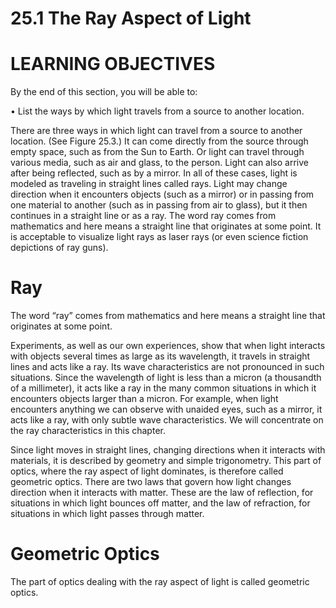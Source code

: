 # 25.1 The Ray Aspect of Light

# LEARNING OBJECTIVES

By the end of this section, you will be able to:

• List the ways by which light travels from a source to another location.

There are three ways in which light can travel from a source to another location. (See Figure 25.3.) It can come directly from the source through empty space, such as from the Sun to Earth. Or light can travel through various media, such as air and glass, to the person. Light can also arrive after being reflected, such as by a mirror. In all of these cases, light is modeled as traveling in straight lines called rays. Light may change direction when it encounters objects (such as a mirror) or in passing from one material to another (such as in passing from air to glass), but it then continues in a straight line or as a ray. The word ray comes from mathematics and here means a straight line that originates at some point. It is acceptable to visualize light rays as laser rays (or even science fiction depictions of ray guns).

# Ray

The word “ray” comes from mathematics and here means a straight line that originates at some point.

Experiments, as well as our own experiences, show that when light interacts with objects several times as large as its wavelength, it travels in straight lines and acts like a ray. Its wave characteristics are not pronounced in such situations. Since the wavelength of light is less than a micron (a thousandth of a millimeter), it acts like a ray in the many common situations in which it encounters objects larger than a micron. For example, when light encounters anything we can observe with unaided eyes, such as a mirror, it acts like a ray, with only subtle wave characteristics. We will concentrate on the ray characteristics in this chapter.

Since light moves in straight lines, changing directions when it interacts with materials, it is described by geometry and simple trigonometry. This part of optics, where the ray aspect of light dominates, is therefore called geometric optics. There are two laws that govern how light changes direction when it interacts with matter. These are the law of reflection, for situations in which light bounces off matter, and the law of refraction, for situations in which light passes through matter.

# Geometric Optics

The part of optics dealing with the ray aspect of light is called geometric optics.